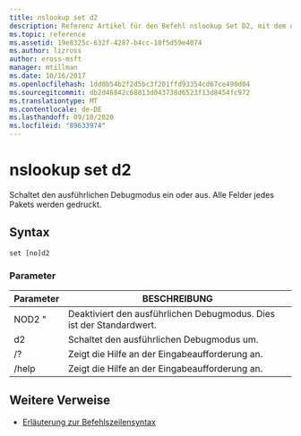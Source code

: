 ```yaml
---
title: nslookup set d2
description: Referenz Artikel für den Befehl nslookup Set D2, mit dem der ausführliche Debugmodus ein-oder ausgeschaltet wird.
ms.topic: reference
ms.assetid: 19e8325c-632f-4287-b4cc-10f5d59e4074
ms.author: lizross
author: eross-msft
manager: mtillman
ms.date: 10/16/2017
ms.openlocfilehash: 1dd0b54b2f2d5bc3f201ffd93354cd67ce490d04
ms.sourcegitcommit: db2d46842c68813d043738d6523f13d8454fc972
ms.translationtype: MT
ms.contentlocale: de-DE
ms.lasthandoff: 09/10/2020
ms.locfileid: "89633974"
---
```

# <a name="nslookup-set-d2"></a>nslookup set d2

Schaltet den ausführlichen Debugmodus ein oder aus. Alle Felder jedes Pakets werden gedruckt.

## <a name="syntax"></a>Syntax

```
set [no]d2
```

### <a name="parameters"></a>Parameter

| Parameter | BESCHREIBUNG |
| ---------- | ---------- |
| NOD2 " | Deaktiviert den ausführlichen Debugmodus. Dies ist der Standardwert. |
| d2 | Schaltet den ausführlichen Debugmodus um. |
| /? | Zeigt die Hilfe an der Eingabeaufforderung an. |
| /help | Zeigt die Hilfe an der Eingabeaufforderung an. |

## <a name="additional-references"></a>Weitere Verweise

- [Erläuterung zur Befehlszeilensyntax](command-line-syntax-key.md)
